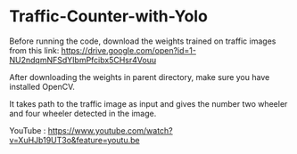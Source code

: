 # Traffic-Counter-with-Yolo
Before running the code, download the weights trained on traffic images from this link: https://drive.google.com/open?id=1-NU2ndqmNFSdYIbmPfcibx5CHsr4Vouu

After downloading the weights in parent directory, make sure you have installed OpenCV.

It takes path to the traffic image as input and gives the number two wheeler and four wheeler detected in the image.

YouTube : https://www.youtube.com/watch?v=XuHJb19UT3o&feature=youtu.be
